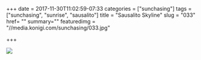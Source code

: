 +++
date = 2017-11-30T11:02:59-07:33
categories = ["sunchasing"]
tags = ["sunchasing", "sunrise", "sausalito"]
title = "Sausalito Skyline"
slug = "033"
href= ""
summary=""
featuredimg = "//media.konigi.com/sunchasing/033.jpg"

+++

<img src="//media.konigi.com/sunchasing/033.jpg" />
